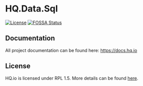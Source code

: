 HQ.Data.Sql
===========

[![License](https://img.shields.io/badge/License-RPL%201.5-red.svg)](https://opensource.org/licenses/RPL-1.5)
[![FOSSA Status](https://app.fossa.io/api/projects/git%2Bgithub.com%2Fhq-io%2FHQ.Data.Sql.svg?type=shield)](https://app.fossa.io/projects/git%2Bgithub.com%2Fhq-io%2FHQ.Data.Sql?ref=badge_shield)

## Documentation

All project documentation can be found here: https://docs.hq.io

## License
HQ.io is licensed under RPL 1.5. More details can be found [here](https://github.com/hq-io/HQ.Data.Sql/blob/master/LICENSE.txt).
